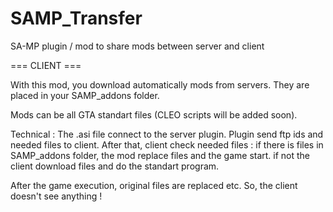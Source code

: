 SAMP_Transfer
=============

SA-MP plugin / mod to share mods between server and client

=== CLIENT ===

  With this mod, you download automatically mods from servers. They are placed in your SAMP_addons folder.
  
  Mods can be all GTA standart files (CLEO scripts will be added soon).
  
  Technical :
    The .asi file connect to the server plugin. Plugin send ftp ids and needed files to client.
    After that, client check needed files : 
      if there is files in SAMP_addons folder, the mod replace files and the game start.
      if not the client download files and do the standart program.
      
      
  After the game execution, original files are replaced etc.
  So, the client doesn't see anything !  
  

